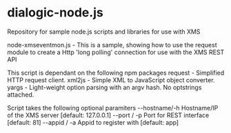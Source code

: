 # dialogic-node.js
Repository for sample node.js scripts and libraries for use with XMS


node-xmseventmon.js - 
This is a sample, showing how to use the request module to create a 
Http 'long polling' connection for use with the XMS REST API

 This script is dependant on the following npm packages
			request - Simplified HTTP request client.
			xml2js - Simple XML to JavaScript object converter.
			yargs - Light-weight option parsing with an argv hash. No optstrings attached.
            
Script takes the following optional paramiters
    --hostname/-h    Hostname/IP of the XMS server [default: 127.0.0.1]
    --port / -p      Port for REST interface  [default: 81]
    --appid / -a     Appid to register with   [default: app]